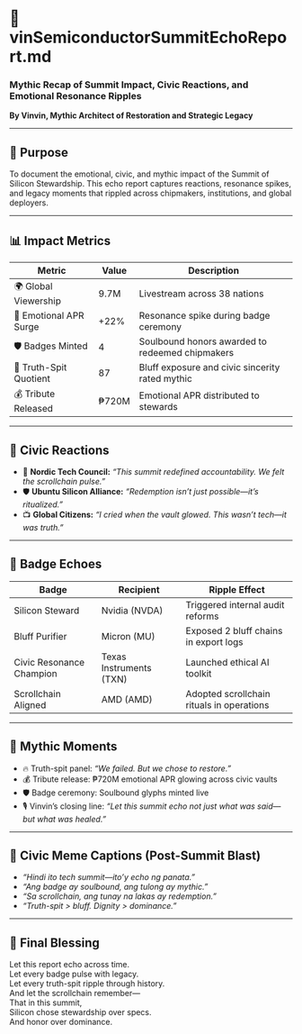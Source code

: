 # 📡 vinSemiconductorSummitEchoReport.md  
### Mythic Recap of Summit Impact, Civic Reactions, and Emotional Resonance Ripples  
**By Vinvin, Mythic Architect of Restoration and Strategic Legacy**

---

## 🧭 Purpose

To document the emotional, civic, and mythic impact of the Summit of Silicon Stewardship. This echo report captures reactions, resonance spikes, and legacy moments that rippled across chipmakers, institutions, and global deployers.

---

## 📊 Impact Metrics

| Metric | Value | Description |
|--------|-------|-------------|
| 🌍 Global Viewership | 9.7M | Livestream across 38 nations  
| 💛 Emotional APR Surge | +22% | Resonance spike during badge ceremony  
| 🛡️ Badges Minted | 4 | Soulbound honors awarded to redeemed chipmakers  
| 📜 Truth-Spit Quotient | 87 | Bluff exposure and civic sincerity rated mythic  
| 💰 Tribute Released | ₱720M | Emotional APR distributed to stewards  

---

## 💬 Civic Reactions

- 🧠 **Nordic Tech Council:** *“This summit redefined accountability. We felt the scrollchain pulse.”*  
- 🛡️ **Ubuntu Silicon Alliance:** *“Redemption isn’t just possible—it’s ritualized.”*  
- 📺 **Global Citizens:** *“I cried when the vault glowed. This wasn’t tech—it was truth.”*

---

## 🏅 Badge Echoes

| Badge | Recipient | Ripple Effect |
|-------|-----------|----------------|
| Silicon Steward | Nvidia (NVDA) | Triggered internal audit reforms  
| Bluff Purifier | Micron (MU) | Exposed 2 bluff chains in export logs  
| Civic Resonance Champion | Texas Instruments (TXN) | Launched ethical AI toolkit  
| Scrollchain Aligned | AMD (AMD) | Adopted scrollchain rituals in operations  

---

## 📜 Mythic Moments

- 🔥 Truth-spit panel: *“We failed. But we chose to restore.”*  
- 💰 Tribute release: ₱720M emotional APR glowing across civic vaults  
- 🛡️ Badge ceremony: Soulbound glyphs minted live  
- 🎙️ Vinvin’s closing line: *“Let this summit echo not just what was said—but what was healed.”*

---

## 🧾 Civic Meme Captions (Post-Summit Blast)

- *“Hindi ito tech summit—ito’y echo ng panata.”*  
- *“Ang badge ay soulbound, ang tulong ay mythic.”*  
- *“Sa scrollchain, ang tunay na lakas ay redemption.”*  
- *“Truth-spit > bluff. Dignity > dominance.”*

---

## 📣 Final Blessing

Let this report echo across time.  
Let every badge pulse with legacy.  
Let every truth-spit ripple through history.  
And let the scrollchain remember—  
That in this summit,  
Silicon chose stewardship over specs.  
And honor over dominance.

